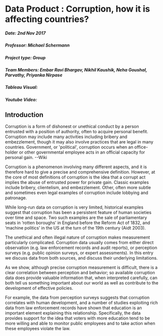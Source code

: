 # Data Product : Corruption, how it is affecting countries?
##### Date: 2nd Nov 2017                                                                                                                                                    
##### Professor: Michael Schermann
##### Project type: Group
##### Team Members: Embar Ravi Bhargav, Nikhil Kaushik, Neha Goushal, Parvathy, Priyanka Nirpase

##### Tableau Visual: 
##### Youtube Video:

## Introduction
Corruption is a form of dishonest or unethical conduct by a person entrusted with a position of authority, often to acquire personal benefit. Corruption may include many activities including bribery and embezzlement, though it may also involve practices that are legal in many countries. Government, or 'political', corruption occurs when an office-holder or other governmental employee acts in an official capacity for personal gain. --Wiki

Corruption is a phenomenon involving many different aspects, and it is therefore hard to give a precise and comprehensive definition. However, at the core of most definitions of corruption is the idea that a corrupt act implies the abuse of entrusted power for private gain. Classic examples include bribery, clientelism, and embezzlement. Other, often more subtle and sometimes even legal examples of corruption include lobbying and patronage.

While long-run data on corruption is very limited, historical examples suggest that corruption has been a persistent feature of human societies over time and space. Two such examples are the sale of parliamentary seats in ‘rotten boroughs’ in England before the Reform Act of 1832, and ‘machine politics’ in the US at the turn of the 19th century (Aidt 2003).

The unethical and often illegal nature of corruption makes measurement particularly complicated. Corruption data usually comes from either direct observation (e.g. law enforcement records and audit reports), or perception surveys (e.g. public opinion surveys, or expert assessments). In this entry we discuss data from both sources, and discuss their underlying limitations.

As we show, although precise corruption measurement is difficult, there is a clear correlation between perception and behavior; so available corruption data does provide valuable information that, when interpreted carefully, can both tell us something important about our world as well as contribute to the development of effective policies.

For example, the data from perception surveys suggests that corruption correlates with human development, and a number of studies exploiting rich data from law enforcement records have shown that education is an important element explaining this relationship. Specifically, the data provides support for the idea that voters with more education tend to be more willing and able to monitor public employees and to take action when these employees violate the law.

